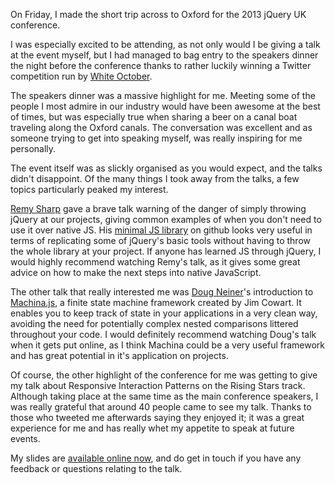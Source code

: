 On Friday, I made the short trip across to Oxford for the 2013 jQuery UK conference.

I was especially excited to be attending, as not only would I be giving a talk at the event myself, but I had managed to bag entry to the speakers dinner the night before the conference thanks to rather luckily winning a Twitter competition run by [White October](https://twitter.com/WhiteOctober).

The speakers dinner was a massive highlight for me.  Meeting some of the people I most admire in our industry would have been awesome at the best of times, but was especially true when sharing a beer on a canal boat traveling along the Oxford canals. The conversation was excellent and as someone trying to get into speaking myself, was really inspiring for me personally.

The event itself was as slickly organised as you would expect, and the talks didn't disappoint. Of the many things I took away from the talks, a few topics particularly peaked my interest.

[Remy Sharp](https://twitter.com/rem) gave a brave talk warning of the danger of simply throwing jQuery at our projects, giving common examples of when you don't need to use it over native JS.  His [minimal JS library](https://github.com/remy/min.js) on github looks very useful in terms of replicating some of jQuery's basic tools without having to throw the whole library at your project.  If anyone has learned JS through jQuery, I would highly recommend watching Remy's talk, as it gives some great advice on how to make the next steps into native JavaScript. 

The other talk that really interested me was [Doug Neiner](https://twitter.com/dougneiner)'s introduction to [Machina.js](https://github.com/ifandelse/machina.js), a finite state machine framework created by Jim Cowart. It enables you to keep track of state in your applications in a very clean way, avoiding the need for potentially complex nested  comparisons littered throughout your code. I would definitely recommend watching Doug's talk when it gets put online, as I think Machina could be a very useful framework and has great potential in it's application on projects.

Of course, the other highlight of the conference for me was getting to give my talk about Responsive Interaction Patterns on the Rising Stars track.  Although taking place at the same time as the main conference speakers, I was really grateful that around 40 people came to see my talk.  Thanks to those who tweeted me afterwards saying they enjoyed it; it was a great experience for me and has really whet my appetite to speak at future events. 

My slides are [available online now](https://speakerdeck.com/dragongraphics/responsive-interaction-patterns), and do get in touch if you have any feedback or questions relating to the talk.